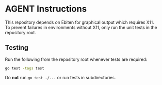 # AGENT Instructions

This repository depends on Ebiten for graphical output which requires X11. To prevent failures in environments without X11, only run the unit tests in the repository root.

## Testing
Run the following from the repository root whenever tests are required:

```bash
go test -tags test
```

Do **not** run `go test ./...` or run tests in subdirectories.
